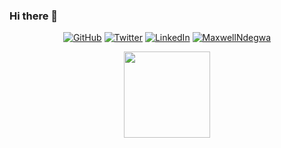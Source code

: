 ### Hi there 👋

<p align="center">
  <a href="https://github.com/MaxwellNdegwa"><img src="https://img.shields.io/github/followers/MaxwellNdegwa.svg?label=GitHub&style=social" alt="GitHub"></a>
  <a href="https://twitter.com/MuchenduOnIt"><img src="https://img.shields.io/twitter/follow/MuchenduOnIt?label=Twitter&style=social" alt="Twitter"></a>
  <a href="https://www.linkedin.com/in/muchendu-maina-a0762a1a1"><img src="https://img.shields.io/badge/LinkedIn--_.svg?style=social&logo=linkedin" alt="LinkedIn"></a>
  <a href="/"><img src="https://komarev.com/ghpvc/?username=MaxwellNdegwa&label=Profile%20Views&color=orange&style=flat" alt="MaxwellNdegwa" /></a>
</p>

<p align="center">  <imgheight="137.3px"src="https://githubreadmestats.vercel.app/apiusername=MaxwellNdegwa&hide_title=true&hide_border=true&show_icons=true&include_all_commits=true&count_private=true&line_height=21&text_color=FFF&icon_color=ff00a4&theme=highcontrast">
  <a href="https://github.com/MaxwellNdegwa/github-readme-stats"><img height="137.3px"  src="https://github-readme-stats.vercel.app/api/top-langs/username=MaxwellNdegwa&hide_title=true&hide_border=true&layout=compact&langs_count=7&text_color=fff&icon_color=ff00a4&theme=highcontrast" /></a>
 </p>

<!--
**MaxwellNdegwa
/MaxwellNdegwa
** is a ✨ _special_ ✨ repository because its `README.md` (this file) appears on your GitHub profile.

Here are some ideas to get you started:

- 🔭 I’m currently working on ...
- 🌱 I’m currently learning ...
- 👯 I’m looking to collaborate on ...
- 🤔 I’m looking for help with ...
- 💬 Ask me about ...
- 📫 How to reach me: ...
- 😄 Pronouns: ...
- ⚡ Fun fact: ...
-->
